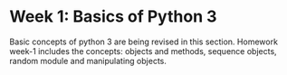 # Week 1: Basics of Python 3
Basic concepts of python 3 are being revised in this section. Homework week-1 includes the concepts: objects and methods, sequence objects, random module and manipulating objects.
